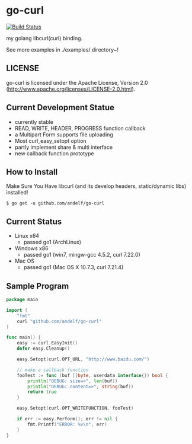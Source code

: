 go-curl
=======

[![Build Status](https://secure.travis-ci.org/andelf/go-curl.png?branch=master)](http://travis-ci.org/andelf/go-curl)

my golang libcurl(curl) binding.

See more examples in ./examples/ directory~!

LICENSE
-------

go-curl is licensed under the Apache License, Version 2.0 (http://www.apache.org/licenses/LICENSE-2.0.html).

Current Development Statue
--------------------------

 * currently stable
 * READ, WRITE, HEADER, PROGRESS function callback
 * a Multipart Form supports file uploading
 * Most curl_easy_setopt option
 * partly implement share & multi interface
 * new callback function prototype

How to Install
--------------

Make Sure You Have libcurl (and its develop headers, static/dynamic libs) installed!


    $ go get -u github.com/andelf/go-curl

Current Status
--------------

 * Linux x64
   * passed go1 (ArchLinux)
 * Windows x86
   * passed go1 (win7, mingw-gcc 4.5.2, curl 7.22.0)
 * Mac OS
   * passed go1 (Mac OS X 10.7.3, curl 7.21.4)

Sample Program
--------------

```go
package main

import (
    "fmt"
    curl "github.com/andelf/go-curl"
)

func main() {
    easy := curl.EasyInit()
    defer easy.Cleanup()

    easy.Setopt(curl.OPT_URL, "http://www.baidu.com/")

    // make a callback function
    fooTest := func (buf []byte, userdata interface{}) bool {
        println("DEBUG: size=>", len(buf))
        println("DEBUG: content=>", string(buf))
        return true
    }

    easy.Setopt(curl.OPT_WRITEFUNCTION, fooTest)

    if err := easy.Perform(); err != nil {
        fmt.Printf("ERROR: %v\n", err)
    }
}
```
